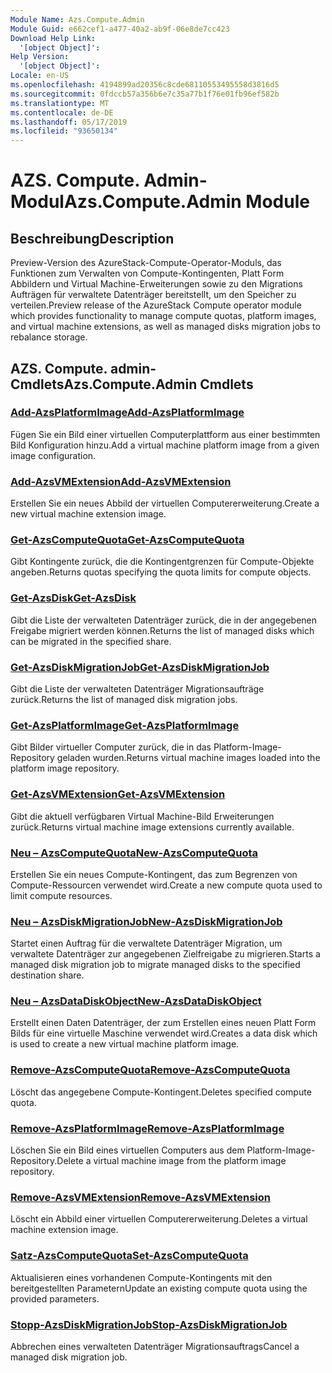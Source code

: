 ```yaml
---
Module Name: Azs.Compute.Admin
Module Guid: e662cef1-a477-40a2-ab9f-06e8de7cc423
Download Help Link:
  '[object Object]': 
Help Version:
  '[object Object]': 
Locale: en-US
ms.openlocfilehash: 4194899ad20356c8cde68110553495558d3816d5
ms.sourcegitcommit: 0fdccb57a356b6e7c35a77b1f76e01fb96ef582b
ms.translationtype: MT
ms.contentlocale: de-DE
ms.lasthandoff: 05/17/2019
ms.locfileid: "93650134"
---
```

# <span data-ttu-id="31cdc-101">AZS. Compute. Admin-Modul</span><span class="sxs-lookup"><span data-stu-id="31cdc-101">Azs.Compute.Admin Module</span></span>
## <span data-ttu-id="31cdc-102">Beschreibung</span><span class="sxs-lookup"><span data-stu-id="31cdc-102">Description</span></span>
<span data-ttu-id="31cdc-103">Preview-Version des AzureStack-Compute-Operator-Moduls, das Funktionen zum Verwalten von Compute-Kontingenten, Platt Form Abbildern und Virtual Machine-Erweiterungen sowie zu den Migrations Aufträgen für verwaltete Datenträger bereitstellt, um den Speicher zu verteilen.</span><span class="sxs-lookup"><span data-stu-id="31cdc-103">Preview release of the AzureStack Compute operator module which provides functionality to manage compute quotas, platform images, and virtual machine extensions, as well as managed disks migration jobs to rebalance storage.</span></span>

## <span data-ttu-id="31cdc-104">AZS. Compute. admin-Cmdlets</span><span class="sxs-lookup"><span data-stu-id="31cdc-104">Azs.Compute.Admin Cmdlets</span></span>
### [<span data-ttu-id="31cdc-105">Add-AzsPlatformImage</span><span class="sxs-lookup"><span data-stu-id="31cdc-105">Add-AzsPlatformImage</span></span>](Add-AzsPlatformImage.md)
<span data-ttu-id="31cdc-106">Fügen Sie ein Bild einer virtuellen Computerplattform aus einer bestimmten Bild Konfiguration hinzu.</span><span class="sxs-lookup"><span data-stu-id="31cdc-106">Add a virtual machine platform image from a given image configuration.</span></span>

### [<span data-ttu-id="31cdc-107">Add-AzsVMExtension</span><span class="sxs-lookup"><span data-stu-id="31cdc-107">Add-AzsVMExtension</span></span>](Add-AzsVMExtension.md)
<span data-ttu-id="31cdc-108">Erstellen Sie ein neues Abbild der virtuellen Computererweiterung.</span><span class="sxs-lookup"><span data-stu-id="31cdc-108">Create a new virtual machine extension image.</span></span>

### [<span data-ttu-id="31cdc-109">Get-AzsComputeQuota</span><span class="sxs-lookup"><span data-stu-id="31cdc-109">Get-AzsComputeQuota</span></span>](Get-AzsComputeQuota.md)
<span data-ttu-id="31cdc-110">Gibt Kontingente zurück, die die Kontingentgrenzen für Compute-Objekte angeben.</span><span class="sxs-lookup"><span data-stu-id="31cdc-110">Returns quotas specifying the quota limits for compute objects.</span></span>

### [<span data-ttu-id="31cdc-111">Get-AzsDisk</span><span class="sxs-lookup"><span data-stu-id="31cdc-111">Get-AzsDisk</span></span>](Get-AzsDisk.md)
<span data-ttu-id="31cdc-112">Gibt die Liste der verwalteten Datenträger zurück, die in der angegebenen Freigabe migriert werden können.</span><span class="sxs-lookup"><span data-stu-id="31cdc-112">Returns the list of managed disks which can be migrated in the specified share.</span></span>

### [<span data-ttu-id="31cdc-113">Get-AzsDiskMigrationJob</span><span class="sxs-lookup"><span data-stu-id="31cdc-113">Get-AzsDiskMigrationJob</span></span>](Get-AzsDiskMigrationJob.md)
<span data-ttu-id="31cdc-114">Gibt die Liste der verwalteten Datenträger Migrationsaufträge zurück.</span><span class="sxs-lookup"><span data-stu-id="31cdc-114">Returns the list of managed disk migration jobs.</span></span>

### [<span data-ttu-id="31cdc-115">Get-AzsPlatformImage</span><span class="sxs-lookup"><span data-stu-id="31cdc-115">Get-AzsPlatformImage</span></span>](Get-AzsPlatformImage.md)
<span data-ttu-id="31cdc-116">Gibt Bilder virtueller Computer zurück, die in das Platform-Image-Repository geladen wurden.</span><span class="sxs-lookup"><span data-stu-id="31cdc-116">Returns virtual machine images loaded into the platform image repository.</span></span>

### [<span data-ttu-id="31cdc-117">Get-AzsVMExtension</span><span class="sxs-lookup"><span data-stu-id="31cdc-117">Get-AzsVMExtension</span></span>](Get-AzsVMExtension.md)
<span data-ttu-id="31cdc-118">Gibt die aktuell verfügbaren Virtual Machine-Bild Erweiterungen zurück.</span><span class="sxs-lookup"><span data-stu-id="31cdc-118">Returns virtual machine image extensions currently available.</span></span>

### [<span data-ttu-id="31cdc-119">Neu – AzsComputeQuota</span><span class="sxs-lookup"><span data-stu-id="31cdc-119">New-AzsComputeQuota</span></span>](New-AzsComputeQuota.md)
<span data-ttu-id="31cdc-120">Erstellen Sie ein neues Compute-Kontingent, das zum Begrenzen von Compute-Ressourcen verwendet wird.</span><span class="sxs-lookup"><span data-stu-id="31cdc-120">Create a new compute quota used to limit compute resources.</span></span>

### [<span data-ttu-id="31cdc-121">Neu – AzsDiskMigrationJob</span><span class="sxs-lookup"><span data-stu-id="31cdc-121">New-AzsDiskMigrationJob</span></span>](New-AzsDiskMigrationJob.md)
<span data-ttu-id="31cdc-122">Startet einen Auftrag für die verwaltete Datenträger Migration, um verwaltete Datenträger zur angegebenen Zielfreigabe zu migrieren.</span><span class="sxs-lookup"><span data-stu-id="31cdc-122">Starts a managed disk migration job to migrate managed disks to the specified destination share.</span></span>

### [<span data-ttu-id="31cdc-123">Neu – AzsDataDiskObject</span><span class="sxs-lookup"><span data-stu-id="31cdc-123">New-AzsDataDiskObject</span></span>](New-AzsDataDiskObject.md)
<span data-ttu-id="31cdc-124">Erstellt einen Daten Datenträger, der zum Erstellen eines neuen Platt Form Bilds für eine virtuelle Maschine verwendet wird.</span><span class="sxs-lookup"><span data-stu-id="31cdc-124">Creates a data disk which is used to create a new virtual machine platform image.</span></span>

### [<span data-ttu-id="31cdc-125">Remove-AzsComputeQuota</span><span class="sxs-lookup"><span data-stu-id="31cdc-125">Remove-AzsComputeQuota</span></span>](Remove-AzsComputeQuota.md)
<span data-ttu-id="31cdc-126">Löscht das angegebene Compute-Kontingent.</span><span class="sxs-lookup"><span data-stu-id="31cdc-126">Deletes specified compute quota.</span></span>

### [<span data-ttu-id="31cdc-127">Remove-AzsPlatformImage</span><span class="sxs-lookup"><span data-stu-id="31cdc-127">Remove-AzsPlatformImage</span></span>](Remove-AzsPlatformImage.md)
<span data-ttu-id="31cdc-128">Löschen Sie ein Bild eines virtuellen Computers aus dem Platform-Image-Repository.</span><span class="sxs-lookup"><span data-stu-id="31cdc-128">Delete a virtual machine image from the platform image repository.</span></span>

### [<span data-ttu-id="31cdc-129">Remove-AzsVMExtension</span><span class="sxs-lookup"><span data-stu-id="31cdc-129">Remove-AzsVMExtension</span></span>](Remove-AzsVMExtension.md)
<span data-ttu-id="31cdc-130">Löscht ein Abbild einer virtuellen Computererweiterung.</span><span class="sxs-lookup"><span data-stu-id="31cdc-130">Deletes a virtual machine extension image.</span></span>

### [<span data-ttu-id="31cdc-131">Satz-AzsComputeQuota</span><span class="sxs-lookup"><span data-stu-id="31cdc-131">Set-AzsComputeQuota</span></span>](Set-AzsComputeQuota.md)
<span data-ttu-id="31cdc-132">Aktualisieren eines vorhandenen Compute-Kontingents mit den bereitgestellten Parametern</span><span class="sxs-lookup"><span data-stu-id="31cdc-132">Update an existing compute quota using the provided parameters.</span></span>

### [<span data-ttu-id="31cdc-133">Stopp-AzsDiskMigrationJob</span><span class="sxs-lookup"><span data-stu-id="31cdc-133">Stop-AzsDiskMigrationJob</span></span>](Stop-AzsDiskMigrationJob.md)
<span data-ttu-id="31cdc-134">Abbrechen eines verwalteten Datenträger Migrationsauftrags</span><span class="sxs-lookup"><span data-stu-id="31cdc-134">Cancel a managed disk migration job.</span></span>

